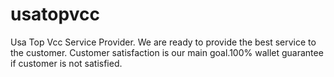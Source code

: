 # usatopvcc
Usa Top Vcc Service Provider. We are ready to provide the best service to the customer. Customer satisfaction is our main goal.100% wallet guarantee if customer is not satisfied.
